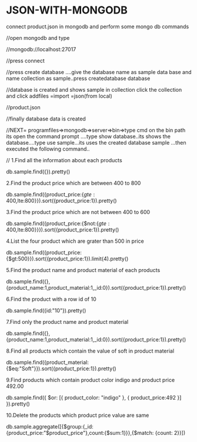 # JSON-WITH-MONGODB
connect product.json in mongodb and perform some mongo db commands


//open mongodb and type 

//mongodb://localhost:27017

//press connect

//press create database ....give the database name as sample data base and name collection as sample..press createdatabase database

//database is created and shows sample in collection click the collection and click addfiles =import =json(from local)

//product.json


//finally database data is created

//NEXT= programfiles=>mongodb=>server=>bin=>type cmd on the bin path its open the command prompt ....type show database..its shows the database....type use sample...its uses the created database sample ...then executed the following command..


//
1.Find all the information about each products

db.sample.find({}).pretty()

2.Find the product price which are between 400 to 800

db.sample.find({product_price:{$gte:400,$lte:800}}).sort({product_price:1}).pretty()

3.Find the product price which are not between 400 to 600

db.sample.find({product_price:{$not:{$gte:400,$lte:800}}}).sort({product_price:1}).pretty()

4.List the four product which are grater than 500 in price

db.sample.find({product_price:{$gt:500}}).sort({product_price:1}).limit(4).pretty()

5.Find the product name and product material of each products

db.sample.find({},{product_name:1,product_material:1,_id:0}).sort({product_price:1}).pretty()

6.Find the product with a row id of 10

db.sample.find({id:"10"}).pretty()

7.Find only the product name and product material

db.sample.find({},{product_name:1,product_material:1,_id:0}).sort({product_price:1}).pretty()

8.Find all products which contain the value of soft in product material

db.sample.find({product_material:{$eq:"Soft"}}).sort({product_price:1}).pretty()

9.Find products which contain product color indigo and product price 492.00

db.sample.find({ $or: [{ product_color: "indigo" }, { product_price:492 }] }).pretty()

10.Delete the products which product price value are same

db.sample.aggregate([{$group:{_id:{product_price:"$product_price"},count:{$sum:1}}},{$match: {count: 2}}])



